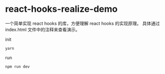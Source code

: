 # react-hooks-realize-demo
一个简单实现 react hooks 的库，方便理解 react hooks 的实现原理。
具体通过index.html 文件中的注释来查看演示。

init

```
yarn
```

run 

```
npm run dev
```



